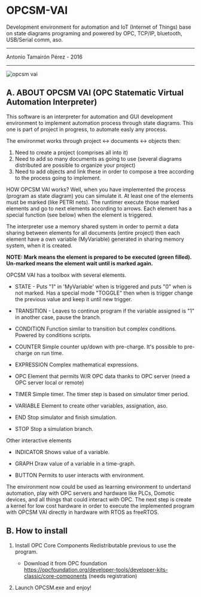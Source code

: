 # OPCSM-VAI
Development environment for automation and IoT (Internet of Things) base on state diagrams programing and powered by OPC, TCP/IP, bluetooth, USB/Serial comm, aso.

*****************************
Antonio Tamairón Pérez - 2016
*****************************

![opcsm vai](https://user-images.githubusercontent.com/19364208/32052563-f6292758-ba58-11e7-8d45-56d7eeab7c93.png)

A. ABOUT OPCSM VAI (OPC Statematic Virtual Automation Interpreter)
------------------------------------------------------------------
This software is an interpreter for automation and GUI development environment to implement automation process through state diagrams.
This one is part of project in progress, to automate easly any process.

The environmet works through project <-> documents <-> objects then:

1. Need to create a project (comprises all into it)
2. Need to add so many documents as going to use (several diagrams distributed are possible to organize your project)
3. Need to add objects and link these in order to compose a tree according to the process going to implement.

HOW OPCSM VAI works?
Well, when you have implemented the process (program as state diagram) you can simulate it. 
At least one of the elements must be marked (like PETRI nets). The runtimer execute those marked elements and go to next elements 
according to arrows. Each element has a special function (see below) when the element is triggered.

The interpreter use a memory shared system in order to permit a data sharing between elements for all documents (entire project) then
each element have a own variable (MyVariable) generated in sharing memory system, when it is created.

<b>NOTE: Mark means the element is prepared to be executed (green filled). Un-marked means the element wait until is marked again.</b>

OPCSM VAI has a toolbox with several elements.

 - STATE -
   Puts "1" in 'MyVariable' when is triggered and puts "0" when is not marked. 
   Has a special mode "TOGGLE" then when is trigger change the previous value and
   keep it until new trigger.
   
 - TRANSITION -
   Leaves to continue program if the variable assigned is "1" in another case, pause the branch.
   
 - CONDITION
   Function similar to transition but complex conditions. Powered by conditions scripts.
   
 - COUNTER
   Simple counter up/down with pre-charge. It's possible to pre-charge on run time.
   
 - EXPRESSION
   Complex mathematical expressions.
   
 - OPC
   Element that permits W/R OPC data thanks to OPC server (need a OPC server local or remote)
   
 - TIMER
   Simple timer. The timer step is based on simulator timer period.
   
 - VARIABLE
   Element to create other variables, assignation, aso.
 
 - END
   Stop simulator and finish simulation.
   
 - STOP
   Stop a simulation branch.

 Other interactive elements

 - INDICATOR
   Shows value of a variable.
   
 - GRAPH
   Draw value of a variable in a time-graph.
   
 - BUTTON
   Permits to user interacts with environment.

The environment now could be used as learning environment to undertand automation, play with OPC servers and hardware like PLCs, Domotic devices,
and all things that could interact with OPC. The next step is create a kernel for low cost hardware in order to execute the implemented program
with OPCSM VAI directly in hardware with RTOS as freeRTOS.

B. How to install
-----------------
1. Install OPC Core Components Redistributable previous to use the program.
   - Download it from OPC foundation 
     <br /> https://opcfoundation.org/developer-tools/developer-kits-classic/core-components (needs registration)
   
2. Launch OPCSM.exe and enjoy!
